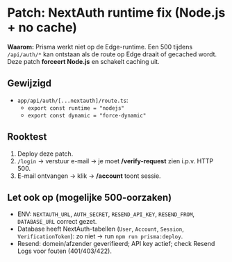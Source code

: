 # Patch: NextAuth runtime fix (Node.js + no cache)

**Waarom:** Prisma werkt niet op de Edge-runtime. Een 500 tijdens `/api/auth/*` kan ontstaan als
de route op Edge draait of gecached wordt. Deze patch **forceert Node.js** en schakelt caching uit.

## Gewijzigd
- `app/api/auth/[...nextauth]/route.ts`:
  - `export const runtime = "nodejs"`
  - `export const dynamic = "force-dynamic"`

## Rooktest
1) Deploy deze patch.
2) `/login` → verstuur e-mail → je moet **/verify-request** zien i.p.v. HTTP 500.
3) E-mail ontvangen → klik → **/account** toont sessie.

## Let ook op (mogelijke 500-oorzaken)
- ENV: `NEXTAUTH_URL`, `AUTH_SECRET`, `RESEND_API_KEY`, `RESEND_FROM`, `DATABASE_URL` correct gezet.
- Database heeft NextAuth-tabellen (`User`, `Account`, `Session`, `VerificationToken`): zo niet → run `npm run prisma:deploy`.
- Resend: domein/afzender geverifieerd; API key actief; check Resend Logs voor fouten (401/403/422).
